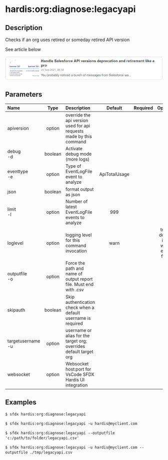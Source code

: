 <!-- This file has been generated with command 'sfdx hardis:doc:plugin:generate'. Please do not update it manually or it may be overwritten -->
# hardis:org:diagnose:legacyapi

## Description

Checks if an org uses retired or someday retired API version


See article below

[![Handle Salesforce API versions Deprecation like a pro](https://github.com/hardisgroupcom/sfdx-hardis/raw/main/docs/assets/images/article-deprecated-api.jpg)](https://nicolas.vuillamy.fr/handle-salesforce-api-versions-deprecation-like-a-pro-335065f52238)



## Parameters

| Name                  |  Type   | Description                                                         |    Default    | Required |                        Options                        |
|:----------------------|:-------:|:--------------------------------------------------------------------|:-------------:|:--------:|:-----------------------------------------------------:|
| apiversion            | option  | override the api version used for api requests made by this command |               |          |                                                       |
| debug<br/>-d          | boolean | Activate debug mode (more logs)                                     |               |          |                                                       |
| eventtype<br/>-e      | option  | Type of EventLogFile event to analyze                               | ApiTotalUsage |          |                                                       |
| json                  | boolean | format output as json                                               |               |          |                                                       |
| limit<br/>-l          | option  | Number of latest EventLogFile events to analyze                     |      999      |          |                                                       |
| loglevel              | option  | logging level for this command invocation                           |     warn      |          | trace<br/>debug<br/>info<br/>warn<br/>error<br/>fatal |
| outputfile<br/>-o     | option  | Force the path and name of output report file. Must end with .csv   |               |          |                                                       |
| skipauth              | boolean | Skip authentication check when a default username is required       |               |          |                                                       |
| targetusername<br/>-u | option  | username or alias for the target org; overrides default target org  |               |          |                                                       |
| websocket             | option  | Websocket host:port for VsCode SFDX Hardis UI integration           |               |          |                                                       |

## Examples

```shell
$ sfdx hardis:org:diagnose:legacyapi
```

```shell
$ sfdx hardis:org:diagnose:legacyapi -u hardis@myclient.com
```

```shell
$ sfdx hardis:org:diagnose:legacyapi --outputfile 'c:/path/to/folder/legacyapi.csv'
```

```shell
$ sfdx hardis:org:diagnose:legacyapi -u hardis@myclient.com --outputfile ./tmp/legacyapi.csv
```



